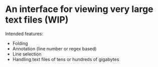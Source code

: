 An interface for viewing very large text files (WIP)
===

Intended features:
- Folding
- Annotation (line number or regex based)
- Line selection
- Handling text files of tens or hundreds of gigabytes
